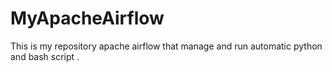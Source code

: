 # MyApacheAirflow

This is my repository apache airflow that manage and run automatic python and bash script . 
